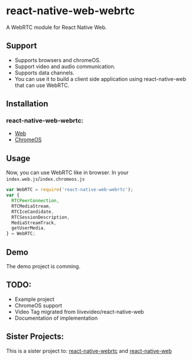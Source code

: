 # react-native-web-webrtc

A WebRTC module for React Native Web.

## Support
- Supports browsers and chromeOS.  
- Support video and audio communication.  
- Supports data channels.  
- You can use it to build a client side application using react-native-web that can use WebRTC.

## Installation

### react-native-web-webrtc:

- [Web](https://github.com/liivevideo/react-native-web-webrtc/blob/master/Documentation/WebInstallation.md)
- [ChromeOS](https://github.com/liivevideo/react-native-web-webrtc/blob/master/Documentation/ChromeOSInstallation.md)

## Usage
Now, you can use WebRTC like in browser.
In your `index.web.js`/`index.chromeos.js`

```javascript
var WebRTC = require('react-native-web-webrtc');
var {
  RTCPeerConnection,
  RTCMediaStream,
  RTCIceCandidate,
  RTCSessionDescription,
  MediaStreamTrack,
  getUserMedia,
} = WebRTC;
```

## Demo
The demo project is comming.

## TODO:

* Example project
* ChromeOS support
* Video Tag migrated from liivevideo/react-native-web
* Documentation of implementation

## Sister Projects:

This is a sister project to: [react-native-webrtc](https://github.com/oney/react-native-webrtc) and [react-native-web](git://github.com/necolas/react-native-web.git)
